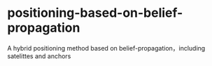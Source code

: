 # positioning-based-on-belief-propagation
A hybrid positioning method based on belief-propagation，including satelittes and anchors
